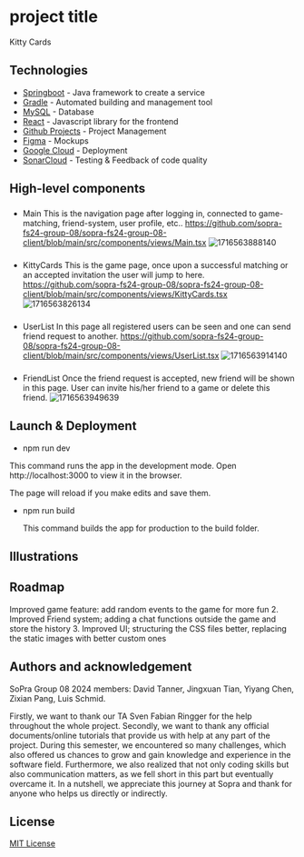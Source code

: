 # project title
Kitty Cards

## Technologies
- [Springboot](https://spring.io/) - Java framework to create a service
- [Gradle](https://gradle.org/) - Automated building and management tool
- [MySQL](https://www.mysql.com/) - Database
- [React](https://reactjs.org/docs/getting-started.html) - Javascript library for the frontend
- [Github Projects](https://github.com/explore) - Project Management
- [Figma](https://figma.com/) - Mockups
- [Google Cloud](https://cloud.google.com/) - Deployment
- [SonarCloud](https://sonarcloud.io/) - Testing & Feedback of code quality

## High-level components
### 
- Main
This is the navigation page after logging in, connected to game-matching, friend-system, user profile, etc..
https://github.com/sopra-fs24-group-08/sopra-fs24-group-08-client/blob/main/src/components/views/Main.tsx
![1716563888140](https://github.com/sopra-fs24-group-08/sopra-fs24-group-08-client/assets/161195267/dd156e63-32da-4580-bd76-318d3ff3126a)


### 
- KittyCards
This is the game page, once upon a successful matching or an accepted invitation the user will jump to here.
https://github.com/sopra-fs24-group-08/sopra-fs24-group-08-client/blob/main/src/components/views/KittyCards.tsx
![1716563826134](https://github.com/sopra-fs24-group-08/sopra-fs24-group-08-client/assets/161195267/62a4b54d-26a5-4dbd-9635-cdccef3ab24c)


### 
- UserList
In this page all registered users can be seen and one can send friend request to another.
https://github.com/sopra-fs24-group-08/sopra-fs24-group-08-client/blob/main/src/components/views/UserList.tsx
![1716563914140](https://github.com/sopra-fs24-group-08/sopra-fs24-group-08-client/assets/161195267/9d33716c-6d91-44e2-b605-5fa6462e50d0)

### 
- FriendList
Once the friend request is accepted, new friend will be shown in this page. User can invite his/her friend to a game or delete this friend.
![1716563949639](https://github.com/sopra-fs24-group-08/sopra-fs24-group-08-client/assets/161195267/873a81cf-73c7-4e94-b492-ef980f564a3b)

## Launch & Deployment
 - npm run dev

  This command runs the app in the development mode.
  Open http://localhost:3000 to view it in the browser.

  The page will reload if you make edits and save them.

- npm run build

  This command builds the app for production to the build folder.


 
## Illustrations

 
## Roadmap
Improved game feature: add random events to the game for more fun
2. Improved Friend system; adding a chat functions outside the game and store the history
3. Improved UI; structuring the CSS files better, replacing the static images with better custom ones

## Authors and acknowledgement
SoPra Group 08 2024 members: David Tanner, Jingxuan Tian, Yiyang Chen, Zixian Pang, Luis Schmid.


Firstly, we want to thank our TA Sven Fabian Ringger for the help throughout the whole project. Secondly, we want to thank any official documents/online tutorials that provide us with help at any part of the project. During this semester, we encountered so many challenges, which also offered us chances to grow and gain knowledge and experience in the software field. Furthermore, we also realized that not only coding skills but also communication matters, as we fell short in this part but eventually overcame it. 
In a nutshell, we appreciate this journey at Sopra and thank for anyone who helps us directly or indirectly.

## License
 [MIT License](LICENSE)
 


 

